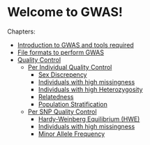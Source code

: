 # Welcome to GWAS!

Chapters:

-   [Introduction to GWAS and tools required](chapters/Introduction)
-   [File formats to perform GWAS](chapters/File-formats)
-   [Quality Control](chapters/QC)
    -   [Per Individual Quality Control](chapters/QC/Individual-QC)
        -   [Sex Discrepency](chapters/QC/Individual-QC/Sex-Check)
        -   [Individuals with high
            missingness](chapters/QC/Individual-QC/Ind-Miss)
        -   [Individuals with high
            Heterozygosity](chapters/QC/Individual-QC/Ind-Hetr)
        -   [Relatedness](chapters/QC/Individual-QC/Relatedness)
        -   [Population
            Stratification](chapters/QC/Individual-QC/Ancestry)
    -   [Per SNP Quality Control](chapters/QC/SNP-QC)
        -   [Hardy-Weinberg Equilibrium (HWE)](chapters/QC/SNP-QC/HWE)
        -   [Individuals with high
            missingness](chapters/QC/SNP-QC/SNP-Miss)
        -   [Minor Allele Frequency](chapters/QC/SNP-QC/MAF)
